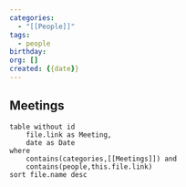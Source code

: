 ```yaml
---
categories:
  - "[[People]]"
tags:
  - people
birthday: 
org: []
created: {{date}}
---
```

## Meetings

```dataview
table without id
	file.link as Meeting,
	date as Date
where
	contains(categories,[[Meetings]]) and
	contains(people,this.file.link)
sort file.name desc
```